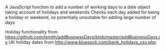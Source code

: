 A JavaScript function to add a number of working days to a date object taking account of holidays and weekends
Checks each day added for being a holiday or weekend, so potentially unsuitable for adding large number of days

Holiday functionality from https://github.com/lsmith/addBusinessDays/blob/master/addBusinessDays.js
UK holiday dates from http://www.bluesock.com/bank_holidays_csv.php
